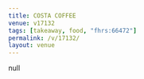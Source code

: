 ```yaml
---
title: COSTA COFFEE
venue: v17132
tags: [takeaway, food, "fhrs:66472"]
permalink: /v/17132/
layout: venue
---
```

null